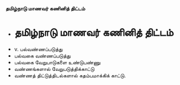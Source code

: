 **தமிழ்நாடு மாணவர் கணினித் திட்டம்**
- # தமிழ்நாடு மாணவர் கணினித் திட்டம்
- v. பல்வண்ணப்படுத்து
- பல்வகை வண்ணப்படுத்து
- பல்வகை வேறுபாடுகளை உண்டுபண்ணு
- வண்ணங்களால் வேறுபடுத்திக்காட்டு
- வண்ணத் திட்டுத்திடல்களால் கதம்பமாக்கிக் காட்டு.

